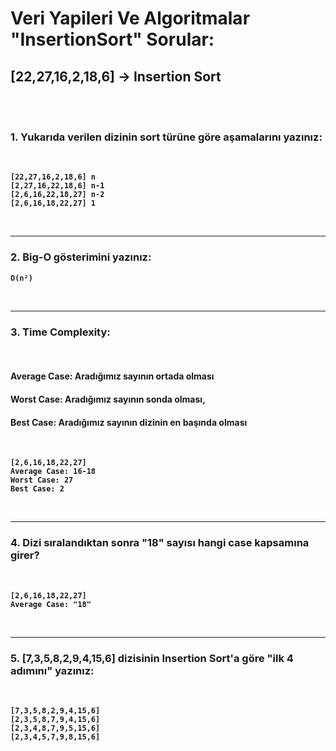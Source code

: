 # <strong> Veri Yapileri Ve Algoritmalar "InsertionSort" Sorular:

## <strong> [22,27,16,2,18,6] -> Insertion Sort 

<br>
<br>

### 1. Yukarıda verilen dizinin sort türüne göre aşamalarını yazınız:
<br>

```
[22,27,16,2,18,6] n
[2,27,16,22,18,6] n-1
[2,6,16,22,18,27] n-2
[2,6,16,18,22,27] 1
```
<br>
<hr>


### 2. Big-O gösterimini yazınız:

```
O(n²)
```
<br>
<hr>


### 3. Time Complexity: 
<br>

#### Average Case: Aradığımız sayının ortada olması
#### Worst Case: Aradığımız sayının sonda olması,
#### Best Case: Aradığımız sayının dizinin en başında olması
<br>

```
[2,6,16,18,22,27]
Average Case: 16-18
Worst Case: 27
Best Case: 2

```
<br>
<hr>


### 4. Dizi sıralandıktan sonra "18" sayısı hangi case kapsamına girer?
<br>


```
[2,6,16,18,22,27]
Average Case: "18"
```
<br>
<hr>

### 5. [7,3,5,8,2,9,4,15,6] dizisinin Insertion Sort'a göre "ilk 4 adımını" yazınız:
<br>


```
[7,3,5,8,2,9,4,15,6] 
[2,3,5,8,7,9,4,15,6] 
[2,3,4,8,7,9,5,15,6] 
[2,3,4,5,7,9,8,15,6] 
```

